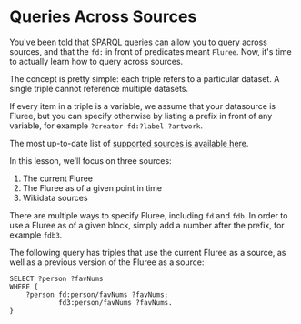 # Queries Across Sources

You've been told that SPARQL queries can allow you to query across sources, and that the `fd:` in front of predicates meant `Fluree`. Now, it's time to actually learn how to query across sources.

The concept is pretty simple: each triple refers to a particular dataset. A single triple cannot reference multiple datasets.

If every item in a triple is a variable, we assume that your datasource is Fluree, but you can specify otherwise by listing a prefix in front of any variable, for example `?creator fd:?label ?artwork`.

The most up-to-date list of [supported sources is available here](/overview/query/sparql.md#sources).

In this lesson, we'll focus on three sources:

1. The current Fluree
2. The Fluree as of a given point in time
3. Wikidata sources

There are multiple ways to specify Fluree, including `fd` and `fdb`. In order to use a Fluree as of a given block, simply add a number after the prefix, for example `fdb3`.

The following query has triples that use the current Fluree as a source, as well as a previous version of the Fluree as a source:

```sparql
SELECT ?person ?favNums
WHERE {
    ?person fd:person/favNums ?favNums;
            fd3:person/favNums ?favNums.
}
```
